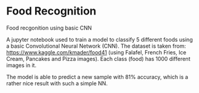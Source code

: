 # Food Recognition
 Food recgonition using basic CNN

A jupyter notebook used to train a model to classify 5 different foods using a basic Convolutional Neural Network (CNN).
The dataset is taken from: https://www.kaggle.com/kmader/food41 (using Falafel, French Fries, Ice Cream, Pancakes and Pizza images).
Each class (food) has 1000 different images in it.

The model is able to predict a new sample with 81% accuracy,
which is a rather nice result with such a simple NN.

